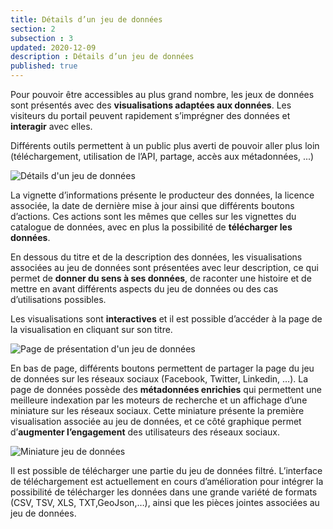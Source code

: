 ```yaml
---
title: Détails d’un jeu de données
section: 2
subsection : 3
updated: 2020-12-09
description : Détails d’un jeu de données
published: true
---
```

Pour pouvoir être accessibles au plus grand nombre, les jeux de données sont présentés avec des **visualisations adaptées aux données**. Les visiteurs du portail peuvent rapidement s’imprégner des données et **interagir** avec elles.

Différents outils permettent à un public plus averti de pouvoir aller plus loin (téléchargement, utilisation de l’API, partage, accès aux métadonnées, ...)

![Détails d'un jeu de données](./images/functional-presentation/detail-1.jpg)

La vignette d’informations présente le producteur des données, la licence associée, la date de dernière mise à jour ainsi que différents boutons d’actions. Ces actions sont les mêmes que celles sur les vignettes du catalogue de données, avec en plus la possibilité de **télécharger les données**.

En dessous du titre et de la description des données, les visualisations associées au jeu de données sont présentées avec leur description, ce qui permet de **donner du sens à ses données**, de raconter une histoire et de mettre en avant différents aspects du jeu de données ou des cas d’utilisations possibles.

Les visualisations sont **interactives** et il est possible d’accéder à la page de la visualisation en cliquant sur son titre.

![Page de présentation d'un jeu de données](./images/functional-presentation/detail-2.jpg)

En bas de page, différents boutons permettent de partager la page du jeu de données sur les réseaux sociaux (Facebook, Twitter, Linkedin, …). La page de données possède des **métadonnées enrichies** qui permettent une meilleure indexation par les moteurs de recherche et un affichage d’une miniature sur les réseaux sociaux. Cette miniature présente la première visualisation associée au jeu de données, et ce côté graphique permet d’**augmenter l’engagement** des utilisateurs des réseaux sociaux.

![Miniature jeu de données](./images/functional-presentation/detail-3.jpg)

Il est possible de télécharger une partie du jeu de données filtré. L’interface de téléchargement est actuellement en cours d’amélioration pour intégrer la possibilité de télécharger les données dans une grande variété de formats (CSV, TSV, XLS, TXT,GeoJson,…), ainsi que les pièces jointes associées au jeu de données.
